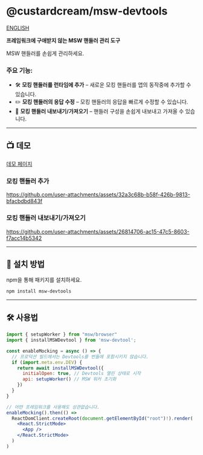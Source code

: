 # @custardcream/msw-devtools

[ENGLISH](./README-EN.md)

**프레임워크에 구애받지 않는 MSW 핸들러 관리 도구**

MSW 핸들러를 손쉽게 관리하세요.

### 주요 기능:

- 🛠 **모킹 핸들러를 런타임에 추가** – 새로운 모킹 핸들러를 앱의 동작중에 추가할 수 있습니다.
- ✏️ **모킹 핸들러의 응답 수정** – 모킹 핸들러의 응답을 빠르게 수정할 수 있습니다.
- 🔄 **모킹 핸들러 내보내기/가져오기** – 핸들러 구성을 손쉽게 내보내고 가져올 수 있습니다.

---

## 📺 데모

[데모 페이지](https://msw-devtools.vercel.app/)

### 모킹 핸들러 추가

https://github.com/user-attachments/assets/32a3c68b-b58f-426b-9813-bfacbdbd843f

### 모킹 핸들러 내보내기/가져오기

https://github.com/user-attachments/assets/26814706-ac15-47c5-8603-f7acc14b5342

---

## 🚀 설치 방법

npm을 통해 패키지를 설치하세요.

```bash
npm install msw-devtools
```

---

## 🛠 사용법

```jsx
import { setupWorker } from "msw/browser"
import { installMSWDevtool } from 'msw-devtool';

const enableMocking = async () => {
  // 프로덕션 빌드에서는 Devtools를 번들에 포함시키지 않습니다.
  if (import.meta.env.DEV) {
    return await installMSWDevtool({
      initialOpen: true, // Devtools 열린 상태로 시작
      api: setupWorker() // MSW 워커 초기화
    })
  }
}

// 어떤 프레임워크를 사용해도 상관없습니다.
enableMocking().then(() =>
  ReactDomClient.createRoot(document.getElementById("root")!).render(
    <React.StrictMode>
      <App />
    </React.StrictMode>
  )
)
```

